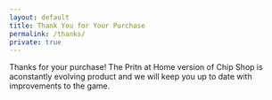 ```yaml
---
layout: default
title: Thank You for Your Purchase
permalink: /thanks/
private: true
---
```


Thanks for your purchase! The Pritn at Home version of Chip Shop is aconstantly evolving product and we will keep you up to date with improvements to the game.
